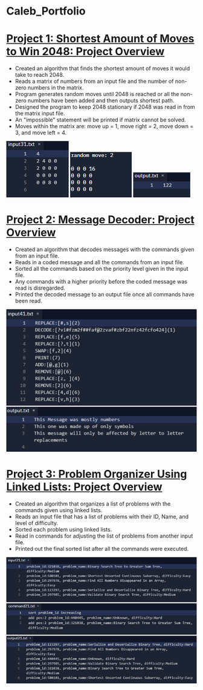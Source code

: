 # Caleb_Portfolio


# [Project 1: Shortest Amount of Moves to Win 2048: Project Overview](https://github.com/CalebBal/Shortest_Path_to_2048)
* Created an algorithm that finds the shortest amount of moves it would take to reach 2048.
* Reads a matrix of numbers from an input file and the number of non-zero numbers in the matrix.
* Program generates random moves until 2048 is reached or all the non-zero numbers have been added and then outputs shortest path.
* Designed the program to keep 2048 stationary if 2048 was read in from the matrix input file.
* An "impossible" statement will be printed if matrix cannot be solved.
* Moves within the matrix are: move up = 1, move right = 2, move down = 3, and move left = 4.

![](/images/Screenshot%202021-11-09%20124414.png)
![](/images/Screenshot%202021-11-09%20130251.png)
![](/images/Screenshot%202021-11-09%20130400.png)


# [Project 2: Message Decoder: Project Overview](https://github.com/CalebBal/Message_decoder)
* Created an algorithm that decodes messages with the commands given from an input file.
* Reads in a coded message and all the commands from an input file.
* Sorted all the commands based on the priority level given in the input file.
* Any commands with a higher priority before the coded message was read is disregarded.
* Printed the decoded message to an output file once all commands have been read.

![](/images/Screenshot%202021-11-09%20112910.png)
![](/images/Screenshot%202021-11-09%20112926.png)


# [Project 3: Problem Organizer Using Linked Lists: Project Overview](https://github.com/CalebBal/problem_organizer)
* Created an algorithm that organizes a list of problems with the commands given using linked lists.
* Reads an input file that has a list of problems with their ID, Name, and level of difficulty.
* Sorted each problem using linked lists.
* Read in commands for adjusting the list of problems from another input file.
* Printed out the final sorted list after all the commands were executed.

![](/images/Screenshot%202021-11-09%20131621.png)
![](/images/Screenshot%202021-11-09%20131645.png)
![](/images/Screenshot%202021-11-09%20131805.png)
